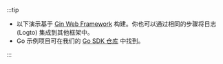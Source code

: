 :::tip

- 以下演示基于 [Gin Web Framework](https://gin-gonic.com) 构建。你也可以通过相同的步骤将日志 (Logto) 集成到其他框架中。
- Go 示例项目可在我们的 [Go SDK 仓库](https://github.com/logto-io/go/tree/master/gin-sample) 中找到。

:::
